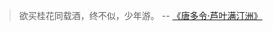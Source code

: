 >欲买桂花同载酒，终不似，少年游。  -- [《唐多令·芦叶满汀洲》](https://so.gushiwen.cn/search.aspx?value=%E6%AC%B2%E4%B9%B0%E6%A1%82%E8%8A%B1%E5%90%8C%E8%BD%BD%E9%85%92%EF%BC%8C%E7%BB%88%E4%B8%8D%E4%BC%BC%EF%BC%8C%E5%B0%91%E5%B9%B4%E6%B8%B8&valuej=%E6%AC%B2)

